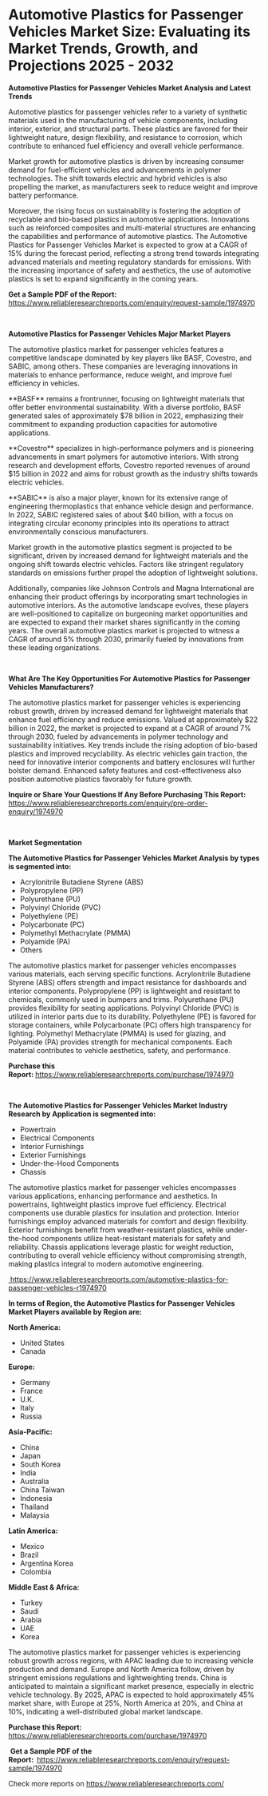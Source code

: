<p><h1>Automotive Plastics for Passenger Vehicles Market Size: Evaluating its Market Trends, Growth, and Projections 2025 - 2032</h1></p><p><strong>Automotive Plastics for Passenger Vehicles Market Analysis and Latest Trends</strong></p>
<p><p>Automotive plastics for passenger vehicles refer to a variety of synthetic materials used in the manufacturing of vehicle components, including interior, exterior, and structural parts. These plastics are favored for their lightweight nature, design flexibility, and resistance to corrosion, which contribute to enhanced fuel efficiency and overall vehicle performance. </p><p>Market growth for automotive plastics is driven by increasing consumer demand for fuel-efficient vehicles and advancements in polymer technologies. The shift towards electric and hybrid vehicles is also propelling the market, as manufacturers seek to reduce weight and improve battery performance. </p><p>Moreover, the rising focus on sustainability is fostering the adoption of recyclable and bio-based plastics in automotive applications. Innovations such as reinforced composites and multi-material structures are enhancing the capabilities and performance of automotive plastics. The Automotive Plastics for Passenger Vehicles Market is expected to grow at a CAGR of 15% during the forecast period, reflecting a strong trend towards integrating advanced materials and meeting regulatory standards for emissions. With the increasing importance of safety and aesthetics, the use of automotive plastics is set to expand significantly in the coming years.</p></p>
<p><strong>Get a Sample PDF of the Report:&nbsp;</strong> <a href="https://www.reliableresearchreports.com/enquiry/request-sample/1974970?utm_campaign=2279&utm_medium=2&utm_source=Github&utm_content=ia&utm_term=31032025&utm_id=automotive-plastics-for-passenger-vehicles">https://www.reliableresearchreports.com/enquiry/request-sample/1974970</a></p>
<p>&nbsp;</p>
<p><strong>Automotive Plastics for Passenger Vehicles Major Market Players</strong></p>
<p><p>The automotive plastics market for passenger vehicles features a competitive landscape dominated by key players like BASF, Covestro, and SABIC, among others. These companies are leveraging innovations in materials to enhance performance, reduce weight, and improve fuel efficiency in vehicles.</p><p>**BASF** remains a frontrunner, focusing on lightweight materials that offer better environmental sustainability. With a diverse portfolio, BASF generated sales of approximately $78 billion in 2022, emphasizing their commitment to expanding production capacities for automotive applications.</p><p>**Covestro** specializes in high-performance polymers and is pioneering advancements in smart polymers for automotive interiors. With strong research and development efforts, Covestro reported revenues of around $15 billion in 2022 and aims for robust growth as the industry shifts towards electric vehicles.</p><p>**SABIC** is also a major player, known for its extensive range of engineering thermoplastics that enhance vehicle design and performance. In 2022, SABIC registered sales of about $40 billion, with a focus on integrating circular economy principles into its operations to attract environmentally conscious manufacturers.</p><p>Market growth in the automotive plastics segment is projected to be significant, driven by increased demand for lightweight materials and the ongoing shift towards electric vehicles. Factors like stringent regulatory standards on emissions further propel the adoption of lightweight solutions.</p><p>Additionally, companies like Johnson Controls and Magna International are enhancing their product offerings by incorporating smart technologies in automotive interiors. As the automotive landscape evolves, these players are well-positioned to capitalize on burgeoning market opportunities and are expected to expand their market shares significantly in the coming years. The overall automotive plastics market is projected to witness a CAGR of around 5% through 2030, primarily fueled by innovations from these leading organizations.</p></p>
<p>&nbsp;</p>
<p><strong>What Are The Key Opportunities For Automotive Plastics for Passenger Vehicles Manufacturers?</strong></p>
<p><p>The automotive plastics market for passenger vehicles is experiencing robust growth, driven by increased demand for lightweight materials that enhance fuel efficiency and reduce emissions. Valued at approximately $22 billion in 2022, the market is projected to expand at a CAGR of around 7% through 2030, fueled by advancements in polymer technology and sustainability initiatives. Key trends include the rising adoption of bio-based plastics and improved recyclability. As electric vehicles gain traction, the need for innovative interior components and battery enclosures will further bolster demand. Enhanced safety features and cost-effectiveness also position automotive plastics favorably for future growth.</p></p>
<p><strong>Inquire or Share Your Questions If Any Before Purchasing This Report:</strong> <a href="https://www.reliableresearchreports.com/enquiry/pre-order-enquiry/1974970?utm_campaign=2279&utm_medium=2&utm_source=Github&utm_content=ia&utm_term=31032025&utm_id=automotive-plastics-for-passenger-vehicles">https://www.reliableresearchreports.com/enquiry/pre-order-enquiry/1974970</a></p>
<p>&nbsp;</p>
<p><strong>Market Segmentation</strong></p>
<p><strong>The Automotive Plastics for Passenger Vehicles Market Analysis by types is segmented into:</strong></p>
<p><ul><li>Acrylonitrile Butadiene Styrene (ABS)</li><li>Polypropylene (PP)</li><li>Polyurethane (PU)</li><li>Polyvinyl Chloride (PVC)</li><li>Polyethylene (PE)</li><li>Polycarbonate (PC)</li><li>Polymethyl Methacrylate (PMMA)</li><li>Polyamide (PA)</li><li>Others</li></ul></p>
<p><p>The automotive plastics market for passenger vehicles encompasses various materials, each serving specific functions. Acrylonitrile Butadiene Styrene (ABS) offers strength and impact resistance for dashboards and interior components. Polypropylene (PP) is lightweight and resistant to chemicals, commonly used in bumpers and trims. Polyurethane (PU) provides flexibility for seating applications. Polyvinyl Chloride (PVC) is utilized in interior parts due to its durability. Polyethylene (PE) is favored for storage containers, while Polycarbonate (PC) offers high transparency for lighting. Polymethyl Methacrylate (PMMA) is used for glazing, and Polyamide (PA) provides strength for mechanical components. Each material contributes to vehicle aesthetics, safety, and performance.</p></p>
<p><strong>Purchase this Report:&nbsp;</strong><a href="https://www.reliableresearchreports.com/purchase/1974970?utm_campaign=2279&utm_medium=2&utm_source=Github&utm_content=ia&utm_term=31032025&utm_id=automotive-plastics-for-passenger-vehicles">https://www.reliableresearchreports.com/purchase/1974970</a></p>
<p>&nbsp;</p>
<p><strong>The Automotive Plastics for Passenger Vehicles Market Industry Research by Application is segmented into:</strong></p>
<p><ul><li>Powertrain</li><li>Electrical Components</li><li>Interior Furnishings</li><li>Exterior Furnishings</li><li>Under-the-Hood Components</li><li>Chassis</li></ul></p>
<p><p>The automotive plastics market for passenger vehicles encompasses various applications, enhancing performance and aesthetics. In powertrains, lightweight plastics improve fuel efficiency. Electrical components use durable plastics for insulation and protection. Interior furnishings employ advanced materials for comfort and design flexibility. Exterior furnishings benefit from weather-resistant plastics, while under-the-hood components utilize heat-resistant materials for safety and reliability. Chassis applications leverage plastic for weight reduction, contributing to overall vehicle efficiency without compromising strength, making plastics integral to modern automotive engineering.</p></p>
<p><a href="https://www.reliableresearchreports.com/automotive-plastics-for-passenger-vehicles-r1974970?utm_campaign=2279&utm_medium=2&utm_source=Github&utm_content=ia&utm_term=31032025&utm_id=automotive-plastics-for-passenger-vehicles">&nbsp;https://www.reliableresearchreports.com/automotive-plastics-for-passenger-vehicles-r1974970</a></p>
<p><strong>In terms of Region, the Automotive Plastics for Passenger Vehicles Market Players available by Region are:</strong></p>
<p>
    <p> <strong> North America: </strong>
        <ul>
            <li>United States</li>
            <li>Canada</li>
        </ul>
        </p> 
    <p> <strong> Europe: </strong>
        <ul>
            <li>Germany</li>
            <li>France</li>
            <li>U.K.</li>
            <li>Italy</li>
            <li>Russia</li>
        </ul>
        </p> 
    <p> <strong> Asia-Pacific: </strong>
        <ul>
            <li>China</li>
            <li>Japan</li>
            <li>South Korea</li>
            <li>India</li>
            <li>Australia</li>
            <li>China Taiwan</li>
            <li>Indonesia</li>
            <li>Thailand</li>
            <li>Malaysia</li>
        </ul>
        </p> 
    <p> <strong> Latin America: </strong>
        <ul>
            <li>Mexico</li>
            <li>Brazil</li>
            <li>Argentina Korea</li>
            <li>Colombia</li>
        </ul>
        </p> 
    <p> <strong> Middle East & Africa: </strong>
        <ul>
            <li>Turkey</li>
            <li>Saudi</li>
            <li>Arabia</li>
            <li>UAE</li>
            <li>Korea</li>
        </ul>
    </p>
    </p>
<p><p>The automotive plastics market for passenger vehicles is experiencing robust growth across regions, with APAC leading due to increasing vehicle production and demand. Europe and North America follow, driven by stringent emissions regulations and lightweighting trends. China is anticipated to maintain a significant market presence, especially in electric vehicle technology. By 2025, APAC is expected to hold approximately 45% market share, with Europe at 25%, North America at 20%, and China at 10%, indicating a well-distributed global market landscape.</p></p>
<p><strong>Purchase this Report: </strong><a href="https://www.reliableresearchreports.com/purchase/1974970?utm_campaign=2279&utm_medium=2&utm_source=Github&utm_content=ia&utm_term=31032025&utm_id=automotive-plastics-for-passenger-vehicles">https://www.reliableresearchreports.com/purchase/1974970</a></p>
<p>&nbsp;<strong>Get a Sample PDF of the Report:&nbsp;&nbsp;</strong><a href="https://www.reliableresearchreports.com/enquiry/request-sample/1974970?utm_campaign=2279&utm_medium=2&utm_source=Github&utm_content=ia&utm_term=31032025&utm_id=automotive-plastics-for-passenger-vehicles">https://www.reliableresearchreports.com/enquiry/request-sample/1974970</a></p>
<p><strong></strong></p>
<p>Check more reports on <a href="https://www.reliableresearchreports.com/?utm_campaign=2279&utm_medium=2&utm_source=Github&utm_content=ia&utm_term=31032025&utm_id=automotive-plastics-for-passenger-vehicles">https://www.reliableresearchreports.com/</a></p>